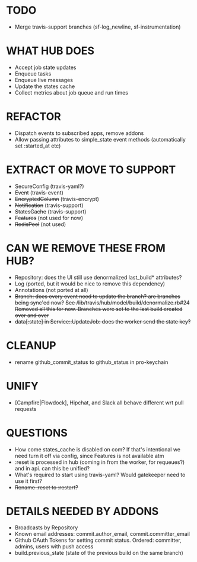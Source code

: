 # TODO

* Merge travis-support branches (sf-log_newline, sf-instrumentation)

# WHAT HUB DOES

* Accept job state updates
* Enqueue tasks
* Enqueue live messages
* Update the states cache
* Collect metrics about job queue and run times

# REFACTOR

* Dispatch events to subscribed apps, remove addons
* Allow passing attributes to simple_state event methods (automatically set :started_at etc)

# EXTRACT OR MOVE TO SUPPORT

* SecureConfig (travis-yaml?)
* ~~Event~~ (travis-event)
* ~~EncryptedColumn~~ (travis-encrypt)
* ~~Notification~~ (travis-support)
* ~~StatesCache~~ (travis-support)
* ~~Features~~ (not used for now)
* ~~RedisPool~~ (not used)

# CAN WE REMOVE THESE FROM HUB?

* Repository: does the UI still use denormalized last\_build\* attributes?
* Log (ported, but it would be nice to remove this dependency)
* Annotations (not ported at all)
* ~~Branch: does every event need to update the branch? are branches being sync'ed now?~~
  ~~See /lib/travis/hub/model/build/denormalize.rb#24~~
  ~~Removed all this for now. Branches were set to the last build created over and over~~
* ~~data[:state] in Service::UpdateJob: does the worker send the state key?~~

# CLEANUP

* rename github_commit_status to github_status in pro-keychain

# UNIFY

* [Campfire|Flowdock], Hipchat, and Slack all behave different wrt pull requests

# QUESTIONS

* How come states_cache is disabled on com? If that's intentional we need turn
  it off via config, since Features is not available atm
* :reset is processed in hub (coming in from the worker, for requeues?) and in
  api. can this be unified?
* What's required to start using travis-yaml? Would gatekeeper need to use it first?
* ~~Rename :reset to :restart?~~

# DETAILS NEEDED BY ADDONS

* Broadcasts by Repository
* Known email addresses: commit.author_email, commit.committer_email
* Github OAuth Tokens for setting commit status. Ordered: committer, admins, users with push access
* build.previous_state (state of the previous build on the same branch)

